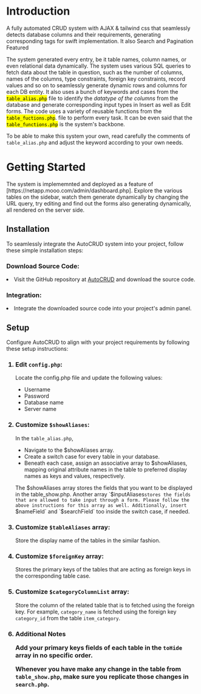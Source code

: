 <h1>Introduction</h1>
A fully automated CRUD system with AJAX & tailwind css that seamlessly detects database columns and their requirements, generating corresponding tags for swift implementation. It also Search and Pagination Featured 

The system generated every entry, be it table names, column names, or even relational data dynamically. The system uses various SQL queries to fetch data about the table in question, such as the number of columns, names of the columns, type constraints, foreign key constraints, record values and so on to seamlessly generate dynamic rows and columns for each DB entity. It also uses a bunch of keywords and cases from the <mark>`table_alias.php`</mark> file to  identify the *datatype of the columns* from the database and generate corresponding input types in Insert as well as Edit forms. The code uses a variety of reusable functions from the <mark>`table_fuctions.php`</mark>. file to perform every task. It can be even said that the <mark>`table_functions.php`</mark> is the system's backbone. 

To be able to make this system your own, read carefully the comments of `table_alias.php` and adjust the keyword according to your own needs. 
 
<h1>Getting Started</h1>
The system is implememnted and deployed as a feature of [https://netapp.mooo.com/admin/dashboard.php]. Explore the various tables on the sidebar, watch them generate dynamically by changing the URL query, try editing and find out the forms also generating dynamically, all rendered on the server side.

<h2>Installation</h2>
To seamlessly integrate the AutoCRUD system into your project, follow these simple installation steps:
<h3> Download Source Code:</h3>
  <li>Visit the GitHub repository at <a href="https://github.com/omsrivastava512/AutoCRUD">AutoCRUD</a> and download the source code.
<h3>Integration:</h3>
  <li>Integrate the downloaded source code into your project's admin panel.



<h2>Setup</h2>
Configure AutoCRUD to align with your project requirements by following these setup instructions:
<ol>
  <h3> <li>
    
  Edit `config.php`:
  </h3>Locate the config.php file and update the following values:
  <ul>
    <li type = disc>Username
    <li type = disc>Password
    <li type = disc>Database name
    <li type = disc>Server name
  </ul>

   <h3> <li>
    
  Customize `$showAliases`:
  </h3>
  
  In the `table_alias.php`, 
  <ul>
    <li type = disc>Navigate to the $showAliases array.
    <li type = disc>Create a switch case for every table in your database.
    <li type = disc>Beneath each case, assign an associative array to $showAliases, mapping original attribute names in the table to preferred display names as keys and values, respectively.
  </ul>

  The $showAliases array stores the fields that you want to be displayed in the table_show.php. Another array `$inputAliases` stores the fields that are allowed to take input through a form. Please follow the above instructions for this array as well.
  Additionally, insert  `$nameField` and `$searchField` too inside the switch case, if needed.

   <h3> <li> 
     
   Customize `$tableAliases` array:
   </h3> 
    Store the display name of the tables in the similar fashion.

   <h3> <li> 
     
   Customize `$foreignKey` array:
   </h3> Stores the primary keys of the tables that are acting as foreign keys in the corresponding table case.

  <h3> <li> 
     
   Customize `$categoryColumnList` array:
   </h3> 

  Store the column of the related table that is to fetched using the foreign key. For example, `category_name` is fetched using the foreign key `category_id` from the table `item_category`.
 
  <h3><li> Additional Notes

  Add your primary keys fields of each table in the `toHide` array in no specific order. <br>

  Whenever you have make any change in the table from `table_show.php`, make sure you replicate those changes in `search.php`. <br>
  
   


</ol>


